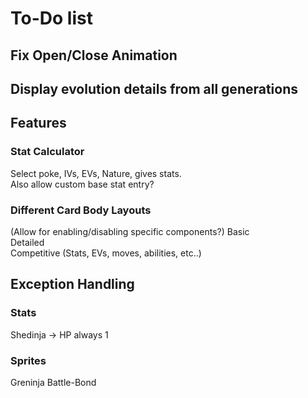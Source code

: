 # To-Do list

## Fix Open/Close Animation
## Display evolution details from all generations

## Features
### Stat Calculator
Select poke, IVs, EVs, Nature, gives stats.\
Also allow custom base stat entry?

### Different Card Body Layouts
(Allow for enabling/disabling specific components?)
Basic\
Detailed\
Competitive (Stats, EVs, moves, abilities, etc..)

## Exception Handling

### Stats
Shedinja -> HP always 1

### Sprites
Greninja Battle-Bond
